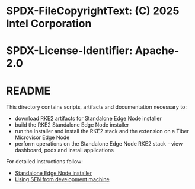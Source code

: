# SPDX-FileCopyrightText: (C) 2025 Intel Corporation
# SPDX-License-Identifier: Apache-2.0

# README

This directory contains scripts, artifacts and documentation necessary to:
- download RKE2 artifacts for Standalone Edge Node installer
- build the RKE2 Standalone Edge Node installer
- run the installer and install the RKE2 stack and the extension on a Tiber Microvisor Edge Node
- perform operations on the Standalone Edge Node RKE2 stack - view dashboard, pods and install applications

For detailed instructions follow:

- [Standalone Edge Node installer](./docs/standalone-edge-node-installer.md)
- [Using SEN from development machine](./development-machine-usage.md)